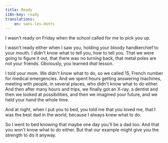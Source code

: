 ```yaml
---
title: Ready
i18n-key: ready
translations:
    en: sans-les-dents
---
```


I wasn't ready on Friday when the school called for me to pick you up.

I wasn't ready either when I saw you, holding your bloody handkerchief to your mouth. I didn't know what to tell you, how to tell you. That we were going to figure it out, that there was no turning back, that metal poles are not your friends. Obviously, you learned _that_ lesson.

I told your mom. We didn't know what to do, so we called 15, French number for medical emergencies. And we spent hours getting answering machines, meeting with people, in several places, who didn't know what to do either. And then after many hours and trips, we finally got an X-ray, a dentist and then we looked at possibilities, and then we imagined your future, and we held your hand the whole time.

And at night, when I put you to bed, you told me that you loved me, that I was the best dad in the world, because I always knew what to do.

So I went to bed knowing that maybe one day you'll be a dad too. And that you won't know what to do either. But that our example might give you the strength to do it anyway.
